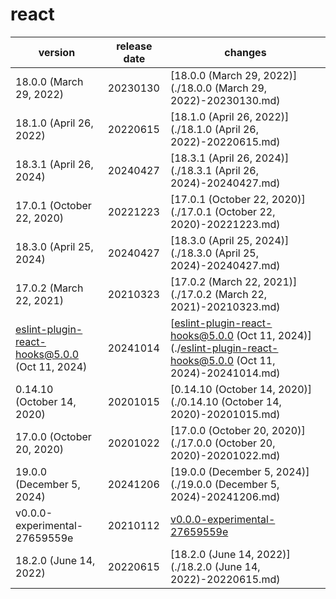 # react

|                    version                     | release date |                                                    changes                                                     |
|------------------------------------------------|--------------|----------------------------------------------------------------------------------------------------------------|
| 18.0.0 (March 29, 2022)                        | 20230130     | [18.0.0 (March 29, 2022)](./18.0.0 (March 29, 2022)-20230130.md)                                               |
| 18.1.0 (April 26, 2022)                        | 20220615     | [18.1.0 (April 26, 2022)](./18.1.0 (April 26, 2022)-20220615.md)                                               |
| 18.3.1 (April 26, 2024)                        | 20240427     | [18.3.1 (April 26, 2024)](./18.3.1 (April 26, 2024)-20240427.md)                                               |
| 17.0.1 (October 22, 2020)                      | 20221223     | [17.0.1 (October 22, 2020)](./17.0.1 (October 22, 2020)-20221223.md)                                           |
| 18.3.0 (April 25, 2024)                        | 20240427     | [18.3.0 (April 25, 2024)](./18.3.0 (April 25, 2024)-20240427.md)                                               |
| 17.0.2 (March 22, 2021)                        | 20210323     | [17.0.2 (March 22, 2021)](./17.0.2 (March 22, 2021)-20210323.md)                                               |
| eslint-plugin-react-hooks@5.0.0 (Oct 11, 2024) | 20241014     | [eslint-plugin-react-hooks@5.0.0 (Oct 11, 2024)](./eslint-plugin-react-hooks@5.0.0 (Oct 11, 2024)-20241014.md) |
| 0.14.10 (October 14, 2020)                     | 20201015     | [0.14.10 (October 14, 2020)](./0.14.10 (October 14, 2020)-20201015.md)                                         |
| 17.0.0 (October 20, 2020)                      | 20201022     | [17.0.0 (October 20, 2020)](./17.0.0 (October 20, 2020)-20201022.md)                                           |
| 19.0.0 (December 5, 2024)                      | 20241206     | [19.0.0 (December 5, 2024)](./19.0.0 (December 5, 2024)-20241206.md)                                           |
| v0.0.0-experimental-27659559e                  | 20210112     | [v0.0.0-experimental-27659559e](./v0.0.0-experimental-27659559e-20210112.md)                                   |
| 18.2.0 (June 14, 2022)                         | 20220615     | [18.2.0 (June 14, 2022)](./18.2.0 (June 14, 2022)-20220615.md)                                                 |

